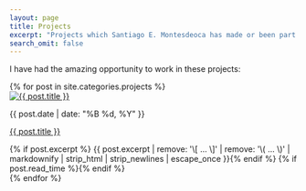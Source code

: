 ```yaml
---
layout: page
title: Projects
excerpt: "Projects which Santiago E. Montesdeoca has made or been part of"
search_omit: false
---
```

I have had the amazing opportunity to work in these projects:

<div class="tile-list">
{% for post in site.categories.projects %}
  <article class="tile" itemscope itemtype="http://schema.org/{{post.schema}}">
    <a href="{{ site.url }}{{ post.url }}" title="{{ post.title }}" class="tile-teaser" itemprop="image">
      <img src="{{site.url}}/images/{{ post.image.tile }}" alt="{{ post.title }}">
    </a>
    <p class="entry-date">
      <time datetime="{{ post.date | date_to_xmlschema }}">{{ post.date | date: "%B %d, %Y" }}</time>
    </p>
    <a href="{{ site.url }}{{ post.url }}" title="{{ post.title }}" class="tile-title" itemprop="url">
      <p itemprop="name">{{ post.title }}</p>
    </a>
    {% if post.excerpt %} <span class="tile-excerpt" itemprop="description">{{ post.excerpt | remove: '\[ ... \]' | remove: '\( ... \)' | markdownify | strip_html | strip_newlines | escape_once }}</span>{% endif %}
    {% if post.read_time %}{% endif %}
  </article>
{% endfor %}
</div>
